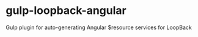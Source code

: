 gulp-loopback-angular
=====================

Gulp plugin for auto-generating Angular $resource services for LoopBack
